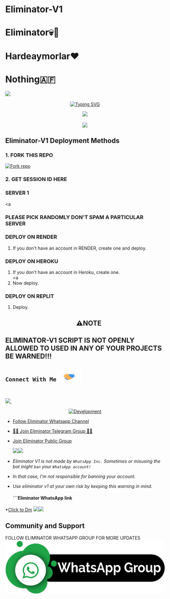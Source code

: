 # Eliminator-V1
# Eliminator💀🔫
# Hardeaymorlar❤️
# Nothing🇦🇫
   <a><img src=''/></a><a><img src=/></a>
<p align="center">
<p align="center">
  <a href="https://git.io/typing-svg"><img src="https://readme-typing-svg.demolab.com?font=EB+Garamond&weight=800&size=28&duration=4000&pause=1000&random=false&width=435&lines=+ELIMINATOR+V1+MULTI-DEVICE;WHATSAPP+BOT+WAS;DEVELOPED+BY+HARDEAYMORLAR;AND+NOTHING+❤️;RELEASED+DATE+22%2F6%2F2024." alt="Typing SVG" /></a>
 </p>
<p align="center">
<img src="https://files.catbox.moe/6c223f.jpeg"/> 
<p align="center"><img src= 
<p align="center">

 ## Eliminator-V1 Deployment Methods

### 1. FORK THIS REPO

<a href='https://github.com/Hardeaymorlarbot/Eliminator-V1/fork' target="_green"><img alt='Fork repo' src='https://img.shields.io/badge/Fork This Repo-green?style=for-the-badge&logo=git&logoColor=white'/></a>

### 2. GET SESSION ID HERE

### SERVER 1
 
<a 


### **PLEASE PICK RANDOMLY DON'T SPAM A PARTICULAR SERVER**


### DEPLOY ON RENDER

1. If you don't have an account in RENDER, create one and deploy.
    <br>
    





### DEPLOY ON HEROKU

1. If you don't have an account in Heroku, create one.
    <br>
    <a </a>
2. Now deploy.
    <br>
    <a alt='DEPLOY' src='https://img.shields.io/badge/-DEPLOY-purple?style=for-the-badge&logo=heroku&logoColor=white'/></a>
### DEPLOY ON REPLIT
1. Deploy.
    
    <h2 align="center">⚠️NOTE  </h2>
## ELIMINATOR-V1 SCRIPT IS NOT OPENLY ALLOWED TO USED IN ANY OF YOUR PROJECTS BE WARNED!!! 

## ```Connect With Me```<img src="https://github.com/0xAbdulKhalid/0xAbdulKhalid/raw/main/assets/mdImages/handshake.gif" width ="80"></h1> 
 <br> 
<p align="center">
   
<a
href="https://wa.me/2349159896402"><img src="https://img.shields.io/badge/Contact Eliminator-25D366?style=for-the-badge&logo=whatsapp&logoColor=white" />
<a href="https://whatsapp.com/channel/0029VahNT2u8qIzovKI7053X
"><img
hsrc="https://img.shields.io/badge/Join Official Channel-25D366?style=for-the-badge&logo=whatsapp&logoColor=white"
/>

<p align="center"


<img alt="Development" width="1000" src="https://i.imgur.com/wV0a1Gv.jpeg?cid=6c09b952xu6syi1fyqfyc04wcfk0qvqe8fd7sop136zxfjyn&ep=v1_internal_gif_by_id&rid=giphy.gif&ct=g" /> </p>


* [Follow Eliminator Whatsapp Channel](https://whatsapp.com/channel/0029VahNT2u8qIzovKI7053X)
  


* [🧑‍💻 Join Eliminator Telegram Group 🧑‍💻](https://t.me/+-IbRTLRGa-g3NmZk)



* [ Join Eliminator Public Group ](https://chat.whatsapp.com/CyLEHnj7xLPIOKLmBxv4oC)




  <a><img src='https://i.imgur.com/LyHic3i.gif'/></a><a><img src='https://i.imgur.com/LyHic3i.gif'/></a>
  

- *Eliminator V1  is not made by `WhatsApp Inc.` Sometimes or misusing the bot might `ban` your `WhatsApp account!`*
- *In that case, I'm not responsible for banning your account.*
- *Use eliminator v1 at your own risk by keeping this warning in mind.*
  
  #### ```Eliminator WhatsApp link
*[Click to Dm](https://wa.me/9159896402)
<a><img src='https://i.imgur.com/LyHic3i.gif'/></a><a><img src='https://i.imgur.com/LyHic3i.gif'/></a>

## Community and Support

FOLLOW ELIMINATOR WHATSAPP GROUP FOR MORE UPDATES
[![JOIN WHATSAPP GROUP](https://raw.githubusercontent.com/Neeraj-x0/Neeraj-x0/main/photos/suddidina-join-whatsapp.png)](https://chat.whatsapp.com/CyLEHnj7xLPIOKLmBxv4oC)
